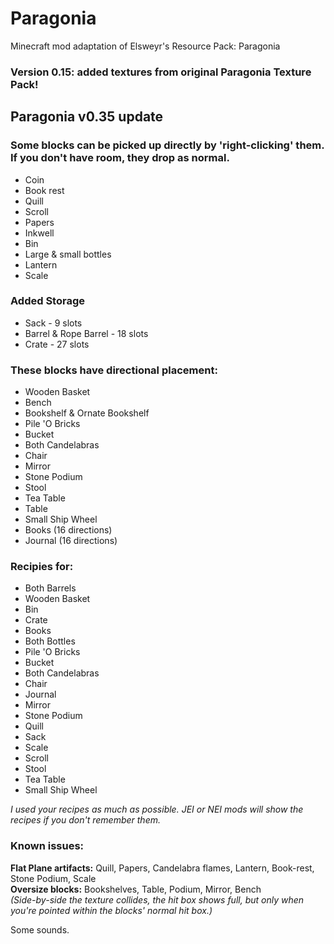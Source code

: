 # Paragonia
Minecraft mod adaptation of Elsweyr's Resource Pack: Paragonia

### Version 0.15: added textures from original Paragonia Texture Pack!

## Paragonia v0.35 update

### Some blocks can be picked up directly by 'right-clicking' them.  If you don't have room, they drop as normal.
+ Coin
+ Book rest
+ Quill
+ Scroll
+ Papers
+ Inkwell
+ Bin
+ Large & small bottles
+ Lantern
+ Scale

### Added **Storage**
+ Sack - 9 slots
+ Barrel & Rope Barrel - 18 slots
+ Crate - 27 slots

### These blocks have directional placement:
+ Wooden Basket
+ Bench
+ Bookshelf & Ornate Bookshelf
+ Pile 'O Bricks
+ Bucket
+ Both Candelabras
+ Chair
+ Mirror
+ Stone Podium
+ Stool
+ Tea Table
+ Table
+ Small Ship Wheel
+ Books (16 directions)
+ Journal (16 directions)

### **Recipies** for:
+ Both Barrels
+ Wooden Basket
+ Bin
+ Crate
+ Books
+ Both Bottles
+ Pile 'O Bricks
+ Bucket
+ Both Candelabras
+ Chair
+ Journal
+ Mirror
+ Stone Podium
+ Quill
+ Sack
+ Scale
+ Scroll
+ Stool
+ Tea Table
+ Small Ship Wheel

*I used your recipes as much as possible.  JEI or NEI mods will show the recipes if you don't remember them.*

### Known issues:
**Flat Plane artifacts:** Quill, Papers, Candelabra flames, Lantern, Book-rest, Stone Podium, Scale  
**Oversize blocks:** Bookshelves, Table, Podium, Mirror, Bench  
 *(Side-by-side the texture collides, the hit box shows full, but only when you're pointed within the blocks' normal hit box.)*

Some sounds.
